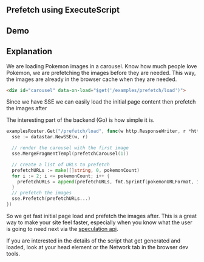 ## Prefetch using ExecuteScript

## Demo

<div id="carousel" data-on-load="$get('/examples/prefetch/load')"></div>

## Explanation

We are loading Pokemon images in a carousel.  Know how much people love Pokemon, we are prefetching the images before they are needed.  This way, the images are already in the browser cache when they are needed.

```html
<div id="carousel" data-on-load="$get('/examples/prefetch/load')">
```

Since we have SSE we can easily load the initial page content then prefetch the images after

The interesting part of the backend (Go) is how simple it is.

```go
examplesRouter.Get("/prefetch/load", func(w http.ResponseWriter, r *http.Request) {
  sse := datastar.NewSSE(w, r)

  // render the carousel with the first image
  sse.MergeFragmentTempl(prefetchCarousel(1))

  // create a list of URLs to prefetch
  prefetchURLs := make([]string, 0, pokemonCount)
  for i := 2; i <= pokemonCount; i++ {
    prefetchURLs = append(prefetchURLs, fmt.Sprintf(pokemonURLFormat, i))
  }
  // prefetch the images
  sse.Prefetch(prefetchURLs...)
})
```

So we get fast initial page load and prefetch the images after.  This is a great way to make your site feel faster, especially when you know what the user is going to need next via the [speculation api](https://developer.mozilla.org/en-US/docs/Web/API/Speculation_Rules_API).

If you are interested in the details of the script that get generated and loaded, look at your head element or the Network tab in the browser dev tools.

